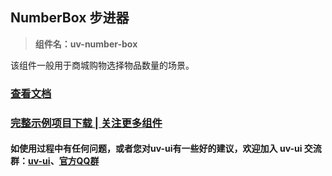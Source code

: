 ## NumberBox 步进器

> **组件名：uv-number-box**

该组件一般用于商城购物选择物品数量的场景。

### <a href="https://www.uvui.cn/components/numberBox.html" target="_blank">查看文档</a>

### [完整示例项目下载 | 关注更多组件](https://ext.dcloud.net.cn/plugin?name=uv-ui)

#### 如使用过程中有任何问题，或者您对uv-ui有一些好的建议，欢迎加入 uv-ui 交流群：<a href="https://ext.dcloud.net.cn/plugin?id=12287" target="_blank">uv-ui</a>、<a href="https://www.uvui.cn/components/addQQGroup.html" target="_blank">官方QQ群</a>
